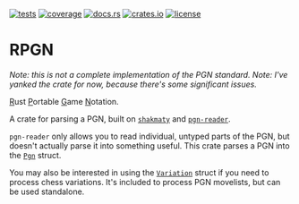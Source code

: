 [![tests](https://img.shields.io/github/actions/workflow/status/tigerros/rpgn/tests.yml?label=tests)](https://github.com/tigerros/rpgn/actions/workflows/tests.yml)
[![coverage](https://img.shields.io/codecov/c/gh/tigerros/rpgn)](https://app.codecov.io/gh/tigerros/rpgn/)
[![docs.rs](https://img.shields.io/docsrs/rpgn?logo=docs.rs&label=docs.rs)](https://docs.rs/rpgn/)
[![crates.io](https://img.shields.io/crates/v/rpgn?logo=rust)](https://crates.io/crates/rpgn)
[![license](https://img.shields.io/crates/l/rpgn)](https://github.com/tigerros/rpgn/blob/master/LICENSE)

# RPGN

*Note: this is not a complete implementation of the PGN standard.*
*Note: I've yanked the crate for now, because there's some significant issues.*

<ins>R</ins>ust <ins>P</ins>ortable <ins>G</ins>ame <ins>N</ins>otation.

A crate for parsing a PGN, built on [`shakmaty`](https://crates.io/crates/shakmaty) and [`pgn-reader`](https://crates.io/crates/pgn-reader).

`pgn-reader` only allows you to read individual, untyped parts of the PGN, but doesn't actually parse it into something useful.
This crate parses a PGN into the [`Pgn`](https://docs.rs/rpgn/latest/rpgn/pgn/struct.Pgn.html) struct.

You may also be interested in using the [`Variation`](https://docs.rs/rpgn/latest/rpgn/struct.Variation.html) struct if you need to process chess variations. It's included to process PGN movelists, but can be used standalone.